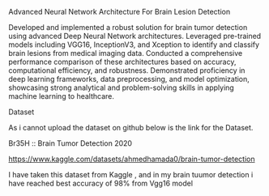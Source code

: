 Advanced Neural Network Architecture For Brain Lesion Detection 

Developed and implemented a robust solution for brain tumor detection using advanced Deep Neural Network architectures. Leveraged pre-trained models including VGG16, InceptionV3, and Xception to identify and classify brain lesions from medical imaging data. 
Conducted a comprehensive performance comparison of these architectures based on accuracy, computational efficiency, and robustness. 
Demonstrated proficiency in deep learning frameworks, data preprocessing, and model optimization, showcasing strong analytical and problem-solving skills in applying machine learning to healthcare.

Dataset 

As i cannot upload the dataset on github below is the link for the Dataset.

Br35H :: Brain Tumor Detection 2020 

https://www.kaggle.com/datasets/ahmedhamada0/brain-tumor-detection

I have taken this dataset from Kaggle ,
and in my brain tuumor detection i have reached best accuracy of 98% 
from Vgg16 model 
